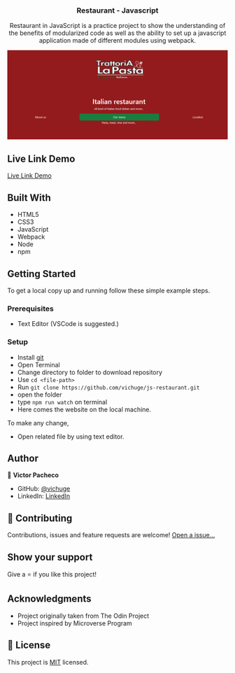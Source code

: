 <h3 align="center">Restaurant - Javascript</h3>


<p align="center">Restaurant in JavaScript is a practice project to show the understanding of the benefits of modularized code as well as the ability to set up a javascript application made of different modules using webpack.</p>

![screenshot](/screenshots/Screenshot_1.png)

## Live Link Demo

[Live Link Demo](https://vichuge.github.io/js-restaurant/)

## Built With

- HTML5
- CSS3
- JavaScript
- Webpack
- Node
- npm


## Getting Started

To get a local copy up and running follow these simple example steps.

### Prerequisites

- Text Editor (VSCode is suggested.)


### Setup

- Install [git](https://git-scm.com/downloads)
- Open Terminal
- Change directory to folder to download repository
- Use `cd <file-path>`
- Run `git clone https://github.com/vichuge/js-restaurant.git`
- open the folder
- type `npm run watch` on terminal
- Here comes the website on the local machine.



To make any change,

- Open related file by using text editor.

## Author

👤 **Victor Pacheco**

- GitHub: [@vichuge](https://github.com/vichuge)
- LinkedIn: [LinkedIn](https://www.linkedin.com/in/victor-pacheco-7946aab2/)


## 🤝 Contributing

Contributions, issues and feature requests are welcome!
[Open a issue...](https://github.com/vichuge/js-restaurant/issues) 

## Show your support

Give a ⭐️ if you like this project!

## Acknowledgments

- Project originally taken from The Odin Project
- Project inspired by Microverse Program

## 📝 License

This project is [MIT](./LICENSE) licensed.
